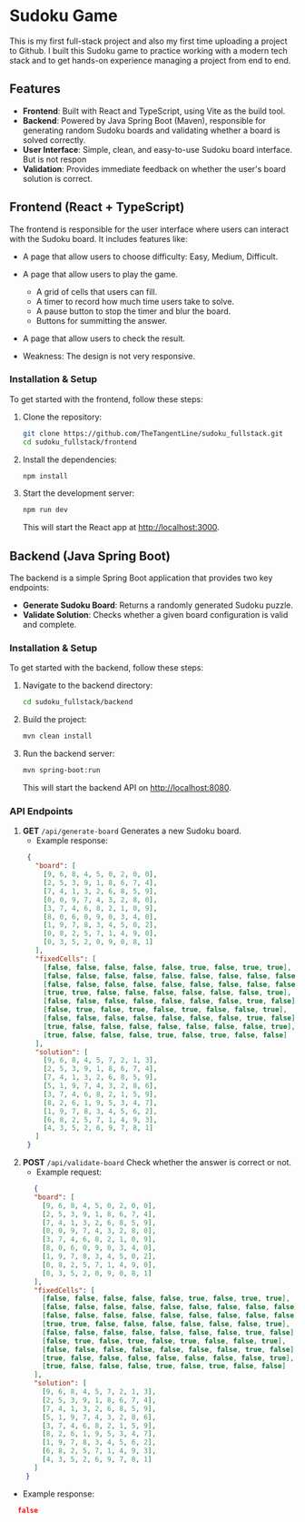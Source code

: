 # Sudoku Game

This is my first full-stack project and also my first time uploading a project to Github. I built this Sudoku game to practice working with a modern tech stack and to get hands-on experience managing a project from end to end.

## Features
- **Frontend**: Built with React and TypeScript, using Vite as the build tool.
- **Backend**: Powered by Java Spring Boot (Maven), responsible for generating random Sudoku boards and validating whether a board is solved correctly.
- **User Interface**: Simple, clean, and easy-to-use Sudoku board interface. But is not respon
- **Validation**: Provides immediate feedback on whether the user's board solution is correct.

## Frontend (React + TypeScript)
The frontend is responsible for the user interface where users can interact with the Sudoku board. It includes features like:
- A page that allow users to choose difficulty: Easy, Medium, Difficult.
- A page that allow users to play the game.
  + A grid of cells that users can fill.
  + A timer to record how much time users take to solve.
  + A pause button to stop the timer and blur the board.
  + Buttons for summitting the answer.
- A page that allow users to check the result.

- Weakness: The design is not very responsive.

### Installation & Setup
To get started with the frontend, follow these steps:

1. Clone the repository:
    ```bash
    git clone https://github.com/TheTangentLine/sudoku_fullstack.git
    cd sudoku_fullstack/frontend
    ```

2. Install the dependencies:
    ```bash
    npm install
    ```

3. Start the development server:
    ```bash
    npm run dev
    ```
    This will start the React app at [http://localhost:3000](http://localhost:3000).

## Backend (Java Spring Boot)
The backend is a simple Spring Boot application that provides two key endpoints:
- **Generate Sudoku Board**: Returns a randomly generated Sudoku puzzle.
- **Validate Solution**: Checks whether a given board configuration is valid and complete.

### Installation & Setup
To get started with the backend, follow these steps:

1. Navigate to the backend directory:
    ```bash
    cd sudoku_fullstack/backend
    ```

2. Build the project:
    ```bash
    mvn clean install
    ```

3. Run the backend server:
    ```bash
    mvn spring-boot:run
    ```
    This will start the backend API on [http://localhost:8080](http://localhost:8080).

### API Endpoints
1. **GET** `/api/generate-board`
   Generates a new Sudoku board.
   - Example response:
   ```json
    {
      "board": [
        [9, 6, 8, 4, 5, 0, 2, 0, 0],
        [2, 5, 3, 9, 1, 8, 6, 7, 4],
        [7, 4, 1, 3, 2, 6, 8, 5, 9],
        [0, 0, 9, 7, 4, 3, 2, 8, 0],
        [3, 7, 4, 6, 8, 2, 1, 0, 9],
        [8, 0, 6, 0, 9, 0, 3, 4, 0],
        [1, 9, 7, 8, 3, 4, 5, 0, 2],
        [0, 8, 2, 5, 7, 1, 4, 9, 0],
        [0, 3, 5, 2, 0, 9, 0, 8, 1]
      ],
      "fixedCells": [
        [false, false, false, false, false, true, false, true, true],
        [false, false, false, false, false, false, false, false, false],
        [false, false, false, false, false, false, false, false, false],
        [true, true, false, false, false, false, false, false, true],
        [false, false, false, false, false, false, false, true, false],
        [false, true, false, true, false, true, false, false, true],
        [false, false, false, false, false, false, false, true, false],
        [true, false, false, false, false, false, false, false, true],
        [true, false, false, false, true, false, true, false, false]
      ],
      "solution": [
        [9, 6, 8, 4, 5, 7, 2, 1, 3],
        [2, 5, 3, 9, 1, 8, 6, 7, 4],
        [7, 4, 1, 3, 2, 6, 8, 5, 9],
        [5, 1, 9, 7, 4, 3, 2, 8, 6],
        [3, 7, 4, 6, 8, 2, 1, 5, 9],
        [8, 2, 6, 1, 9, 5, 3, 4, 7],
        [1, 9, 7, 8, 3, 4, 5, 6, 2],
        [6, 8, 2, 5, 7, 1, 4, 9, 3],
        [4, 3, 5, 2, 6, 9, 7, 8, 1]
      ]
    }
   
2. **POST** `/api/validate-board`
   Check whether the answer is correct or not.
   - Example request:
```json
      {
      "board": [
        [9, 6, 8, 4, 5, 0, 2, 0, 0],
        [2, 5, 3, 9, 1, 8, 6, 7, 4],
        [7, 4, 1, 3, 2, 6, 8, 5, 9],
        [0, 0, 9, 7, 4, 3, 2, 8, 0],
        [3, 7, 4, 6, 8, 2, 1, 0, 9],
        [8, 0, 6, 0, 9, 0, 3, 4, 0],
        [1, 9, 7, 8, 3, 4, 5, 0, 2],
        [0, 8, 2, 5, 7, 1, 4, 9, 0],
        [0, 3, 5, 2, 0, 9, 0, 8, 1]
      ],
      "fixedCells": [
        [false, false, false, false, false, true, false, true, true],
        [false, false, false, false, false, false, false, false, false],
        [false, false, false, false, false, false, false, false, false],
        [true, true, false, false, false, false, false, false, true],
        [false, false, false, false, false, false, false, true, false],
        [false, true, false, true, false, true, false, false, true],
        [false, false, false, false, false, false, false, true, false],
        [true, false, false, false, false, false, false, false, true],
        [true, false, false, false, true, false, true, false, false]
      ],
      "solution": [
        [9, 6, 8, 4, 5, 7, 2, 1, 3],
        [2, 5, 3, 9, 1, 8, 6, 7, 4],
        [7, 4, 1, 3, 2, 6, 8, 5, 9],
        [5, 1, 9, 7, 4, 3, 2, 8, 6],
        [3, 7, 4, 6, 8, 2, 1, 5, 9],
        [8, 2, 6, 1, 9, 5, 3, 4, 7],
        [1, 9, 7, 8, 3, 4, 5, 6, 2],
        [6, 8, 2, 5, 7, 1, 4, 9, 3],
        [4, 3, 5, 2, 6, 9, 7, 8, 1]
      ]
    }
```
  - Example response:
```json
  false
